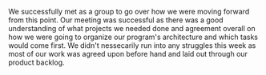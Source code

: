 We successfully met as a group to go over how we were moving forward from this point. Our meeting was successful as there was a good understanding of what projects we needed done and agreement overall on how we were going to organize our program's architecture and which tasks would come first. We didn't nessecarily run into any struggles this week as most of our work was agreed upon before hand and laid out through our product backlog. 